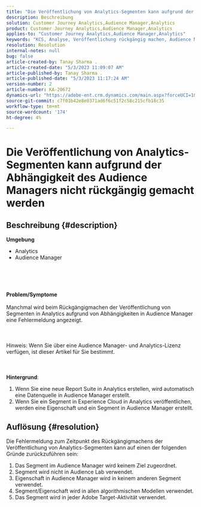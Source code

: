 ```yaml
---
title: "Die Veröffentlichung von Analytics-Segmenten kann aufgrund der Abhängigkeit der Audience Manager nicht rückgängig gemacht werden"
description: Beschreibung
solution: Customer Journey Analytics,Audience Manager,Analytics
product: Customer Journey Analytics,Audience Manager,Analytics
applies-to: "Customer Journey Analytics,Audience Manager,Analytics"
keywords: "KCS, Analyse, Veröffentlichung rückgängig machen, Audience Manager, Segmente"
resolution: Resolution
internal-notes: null
bug: false
article-created-by: Tanay Sharma .
article-created-date: "5/3/2023 11:09:07 AM"
article-published-by: Tanay Sharma .
article-published-date: "5/3/2023 11:17:24 AM"
version-number: 2
article-number: KA-20672
dynamics-url: "https://adobe-ent.crm.dynamics.com/main.aspx?forceUCI=1&pagetype=entityrecord&etn=knowledgearticle&id=d5cd86ea-a2e9-ed11-a7c6-6045bd0065b6"
source-git-commit: c7f01b42e8e0371ad6f6c51f2c58c215cfb18c35
workflow-type: tm+mt
source-wordcount: '174'
ht-degree: 4%

---
```


# Die Veröffentlichung von Analytics-Segmenten kann aufgrund der Abhängigkeit des Audience Managers nicht rückgängig gemacht werden

## Beschreibung {#description}

<b>Umgebung</b>
- Analytics
- Audience Manager

<br><br> <br><br><b>Problem/Symptome</b><br><br>Manchmal wird beim Rückgängigmachen der Veröffentlichung von Segmenten in Analytics aufgrund von Abhängigkeiten in Audience Manager eine Fehlermeldung angezeigt.<br><br> <br><br>Hinweis: Wenn Sie über eine Audience Manager- und Analytics-Lizenz verfügen, ist dieser Artikel für Sie bestimmt.<br><br> <br><br><b>Hintergrund</b>:
1. Wenn Sie eine neue Report Suite in Analytics erstellen, wird automatisch eine Datenquelle in Audience Manager erstellt.
2. Wenn Sie ein Segment in Experience Cloud in Analytics veröffentlichen, werden eine Eigenschaft und ein Segment in Audience Manager erstellt.



## Auflösung {#resolution}


Die Fehlermeldung zum Zeitpunkt des Rückgängigmachens der Veröffentlichung von Analytics-Segmenten kann auf einen der folgenden Gründe zurückzuführen sein:

1. Das Segment im Audience Manager wird keinem Ziel zugeordnet.
2. Segment wird nicht in Audience Lab verwendet.
3. Eigenschaft in Audience Manager wird in keinem anderen Segment verwendet.
4. Segment/Eigenschaft wird in allen algorithmischen Modellen verwendet.
5. Das Segment wird in jeder Adobe Target-Aktivität verwendet.

